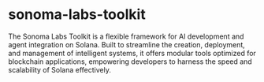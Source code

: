 # sonoma-labs-toolkit
The Sonoma Labs Toolkit is a flexible framework for AI development and agent integration on Solana. Built to streamline the creation, deployment, and management of intelligent systems, it offers modular tools optimized for blockchain applications, empowering developers to harness the speed and scalability of Solana effectively.
